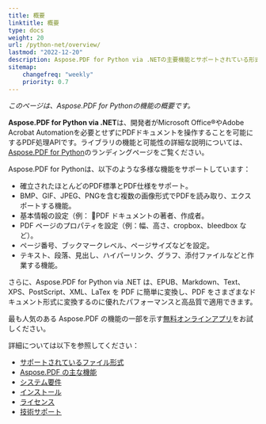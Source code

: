 ```yaml
---
title: 概要
linktitle: 概要
type: docs
weight: 20
url: /python-net/overview/
lastmod: "2022-12-20"
description: Aspose.PDF for Python via .NETの主要機能とサポートされている形式の概要、ライブラリのインストールとライセンスのマニュアル。
sitemap:
    changefreq: "weekly"
    priority: 0.7
---
```


_このページは、Aspose.PDF for Pythonの機能の概要です。_

**Aspose.PDF for Python via .NET**は、開発者がMicrosoft Office®やAdobe Acrobat Automationを必要とせずにPDFドキュメントを操作することを可能にするPDF処理APIです。ライブラリの機能と可能性の詳細な説明については、[Aspose.PDF for Python](https://products.aspose.com/pdf/python-net/)のランディングページをご覧ください。

Aspose.PDF for Pythonは、以下のような多様な機能をサポートしています：

- 確立されたほとんどのPDF標準とPDF仕様をサポート。
- BMP、GIF、JPEG、PNGを含む複数の画像形式でPDFを読み取り、エクスポートする機能。
- 基本情報の設定（例：
  PDF ドキュメントの著者、作成者。
- PDF ページのプロパティを設定（例：幅、高さ、cropbox、bleedbox など）。
- ページ番号、ブックマークレベル、ページサイズなどを設定。
- テキスト、段落、見出し、ハイパーリンク、グラフ、添付ファイルなどと作業する機能。

さらに、Aspose.PDF for Python via .NET は、EPUB、Markdown、Text、XPS、PostScript、XML、LaTex を PDF に簡単に変換し、PDF をさまざまなドキュメント形式に変換するのに優れたパフォーマンスと高品質で適用できます。

最も人気のある Aspose.PDF の機能の一部を示す[無料オンラインアプリ](https://products.aspose.app/pdf/applications)をお試しください。

詳細については以下を参照してください：

- [サポートされているファイル形式](/pdf/python-net/supported-file-formats/)
- [Aspose.PDF の主な機能](/pdf/python-net/key-features/)
- [システム要件](/pdf/python-net/system-requirements/)
- [インストール](/pdf/python-net/installation/)
- [ライセンス](/pdf/python-net/licensing/)
- [技術サポート](/pdf/python-net/technical-support/)